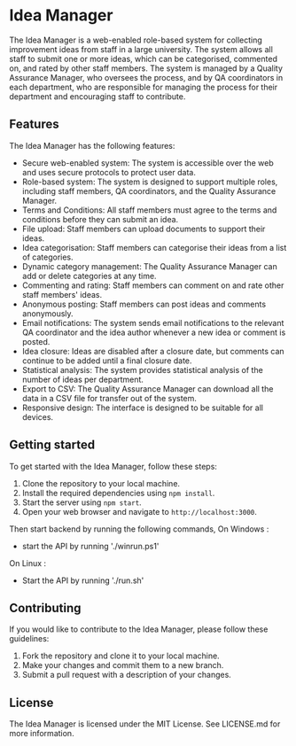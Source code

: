 # Idea Manager

The Idea Manager is a web-enabled role-based system for collecting improvement ideas from staff in a large university. The system allows all staff to submit one or more ideas, which can be categorised, commented on, and rated by other staff members. The system is managed by a Quality Assurance Manager, who oversees the process, and by QA coordinators in each department, who are responsible for managing the process for their department and encouraging staff to contribute.

## Features

The Idea Manager has the following features:

- Secure web-enabled system: The system is accessible over the web and uses secure protocols to protect user data.
- Role-based system: The system is designed to support multiple roles, including staff members, QA coordinators, and the Quality Assurance Manager.
- Terms and Conditions: All staff members must agree to the terms and conditions before they can submit an idea.
- File upload: Staff members can upload documents to support their ideas.
- Idea categorisation: Staff members can categorise their ideas from a list of categories.
- Dynamic category management: The Quality Assurance Manager can add or delete categories at any time.
- Commenting and rating: Staff members can comment on and rate other staff members' ideas.
- Anonymous posting: Staff members can post ideas and comments anonymously.
- Email notifications: The system sends email notifications to the relevant QA coordinator and the idea author whenever a new idea or comment is posted.
- Idea closure: Ideas are disabled after a closure date, but comments can continue to be added until a final closure date.
- Statistical analysis: The system provides statistical analysis of the number of ideas per department.
- Export to CSV: The Quality Assurance Manager can download all the data in a CSV file for transfer out of the system.
- Responsive design: The interface is designed to be suitable for all devices.

## Getting started

To get started with the Idea Manager, follow these steps:

1. Clone the repository to your local machine.
2. Install the required dependencies using `npm install`.
3. Start the server using `npm start`.
4. Open your web browser and navigate to `http://localhost:3000`.

Then start backend by running the following commands, On Windows :

- start the API by running './winrun.ps1'

On Linux :

- Start the API by running './run.sh'

## Contributing

If you would like to contribute to the Idea Manager, please follow these guidelines:

1. Fork the repository and clone it to your local machine.
2. Make your changes and commit them to a new branch.
3. Submit a pull request with a description of your changes.

## License

The Idea Manager is licensed under the MIT License. See LICENSE.md for more information.
